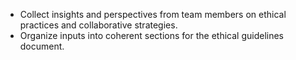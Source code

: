 - Collect insights and perspectives from team members on ethical practices and collaborative strategies.
- Organize inputs into coherent sections for the ethical guidelines document.
